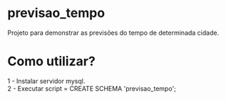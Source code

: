 # previsao_tempo
Projeto para demonstrar as previsões do tempo de determinada cidade.

# Como utilizar?
1 - Instalar servidor mysql.<br>
2 - Executar script = CREATE SCHEMA 'previsao_tempo';<br>

